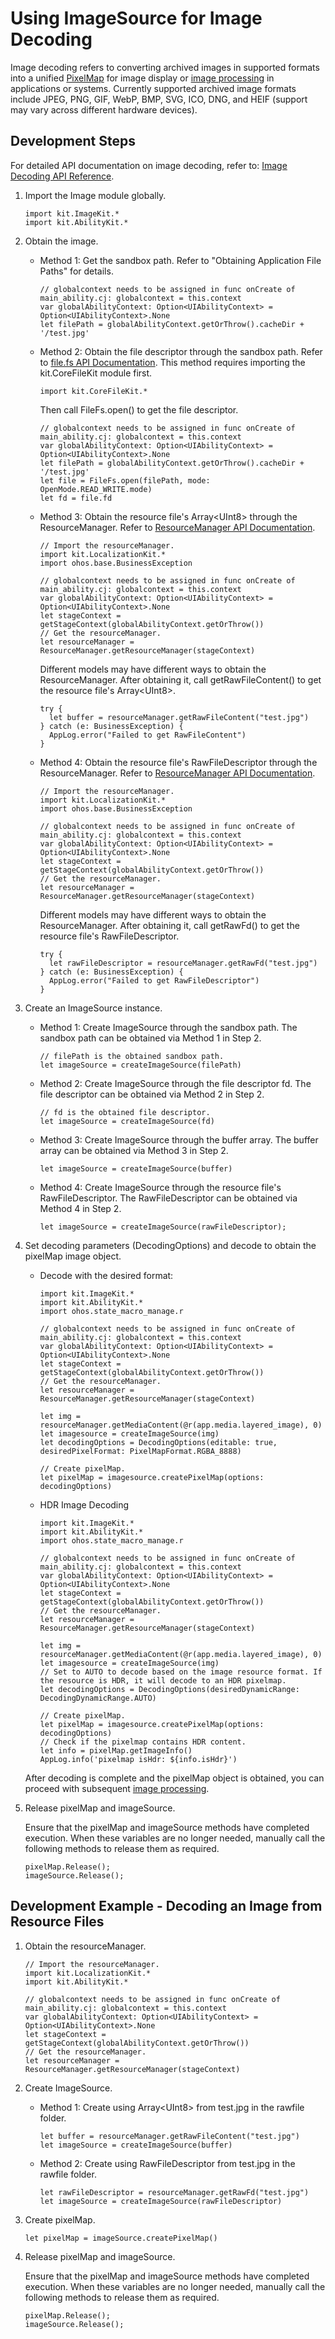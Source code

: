 # Using ImageSource for Image Decoding

Image decoding refers to converting archived images in supported formats into a unified [PixelMap](./cj-image-overview.md) for image display or [image processing](./cj-image-transformation.md) in applications or systems. Currently supported archived image formats include JPEG, PNG, GIF, WebP, BMP, SVG, ICO, DNG, and HEIF (support may vary across different hardware devices).

## Development Steps

For detailed API documentation on image decoding, refer to: [Image Decoding API Reference](../../../../API_Reference/source_en/apis/ImageKit/cj-apis-image.md#class-imagesource).

1. Import the Image module globally.

    <!-- compile -->

    ```cangjie
    import kit.ImageKit.*
    import kit.AbilityKit.*
    ```

2. Obtain the image.
    - Method 1: Get the sandbox path. Refer to "Obtaining Application File Paths" for details.

        <!-- compile -->

        ```cangjie
        // globalcontext needs to be assigned in func onCreate of main_ability.cj: globalcontext = this.context
        var globalAbilityContext: Option<UIAbilityContext> = Option<UIAbilityContext>.None
        let filePath = globalAbilityContext.getOrThrow().cacheDir + '/test.jpg'
        ```

    - Method 2: Obtain the file descriptor through the sandbox path. Refer to [file.fs API Documentation](../../../../API_Reference/source_en/apis/CoreFileKit/cj-apis-file_fs.md).
      This method requires importing the kit.CoreFileKit module first.

        <!-- compile -->

        ```cangjie
        import kit.CoreFileKit.*
        ```

        Then call FileFs.open() to get the file descriptor.

        <!-- compile -->

        ```cangjie
        // globalcontext needs to be assigned in func onCreate of main_ability.cj: globalcontext = this.context
        var globalAbilityContext: Option<UIAbilityContext> = Option<UIAbilityContext>.None
        let filePath = globalAbilityContext.getOrThrow().cacheDir + '/test.jpg'
        let file = FileFs.open(filePath, mode: OpenMode.READ_WRITE.mode)
        let fd = file.fd
        ```

    - Method 3: Obtain the resource file's Array\<UInt8> through the ResourceManager. Refer to [ResourceManager API Documentation](../../../../API_Reference/source_en/apis/LocalizationKit/cj-apis-resource_manager.md#func-getrawfilecontentstring).

        <!-- compile -->

        ```cangjie
        // Import the resourceManager.
        import kit.LocalizationKit.*
        import ohos.base.BusinessException

        // globalcontext needs to be assigned in func onCreate of main_ability.cj: globalcontext = this.context
        var globalAbilityContext: Option<UIAbilityContext> = Option<UIAbilityContext>.None
        let stageContext = getStageContext(globalAbilityContext.getOrThrow())
        // Get the resourceManager.
        let resourceManager = ResourceManager.getResourceManager(stageContext)
        ```

        Different models may have different ways to obtain the ResourceManager. After obtaining it, call getRawFileContent() to get the resource file's Array\<UInt8>.

        <!-- compile -->

        ```cangjie
        try {
          let buffer = resourceManager.getRawFileContent("test.jpg")
        } catch (e: BusinessException) {
          AppLog.error("Failed to get RawFileContent")
        }
        ```

    - Method 4: Obtain the resource file's RawFileDescriptor through the ResourceManager. Refer to [ResourceManager API Documentation](../../../../API_Reference/source_en/apis/LocalizationKit/cj-apis-resource_manager.md#func-getrawfdstring).

        <!-- compile -->

        ```cangjie
        // Import the resourceManager.
        import kit.LocalizationKit.*
        import ohos.base.BusinessException

        // globalcontext needs to be assigned in func onCreate of main_ability.cj: globalcontext = this.context
        var globalAbilityContext: Option<UIAbilityContext> = Option<UIAbilityContext>.None
        let stageContext = getStageContext(globalAbilityContext.getOrThrow())
        // Get the resourceManager.
        let resourceManager = ResourceManager.getResourceManager(stageContext)
        ```

        Different models may have different ways to obtain the ResourceManager. After obtaining it, call getRawFd() to get the resource file's RawFileDescriptor.

        <!-- compile -->

        ```cangjie
        try {
          let rawFileDescriptor = resourceManager.getRawFd("test.jpg")
        } catch (e: BusinessException) {
          AppLog.error("Failed to get RawFileDescriptor")
        }
        ```

3. Create an ImageSource instance.

    - Method 1: Create ImageSource through the sandbox path. The sandbox path can be obtained via Method 1 in Step 2.

        <!-- compile -->

        ```cangjie
        // filePath is the obtained sandbox path.
        let imageSource = createImageSource(filePath)
        ```

    - Method 2: Create ImageSource through the file descriptor fd. The file descriptor can be obtained via Method 2 in Step 2.

        <!-- compile -->

        ```cangjie
        // fd is the obtained file descriptor.
        let imageSource = createImageSource(fd)
        ```

    - Method 3: Create ImageSource through the buffer array. The buffer array can be obtained via Method 3 in Step 2.

        <!-- compile -->

        ```cangjie
        let imageSource = createImageSource(buffer)
        ```

    - Method 4: Create ImageSource through the resource file's RawFileDescriptor. The RawFileDescriptor can be obtained via Method 4 in Step 2.

        <!-- compile -->

        ```cangjie
        let imageSource = createImageSource(rawFileDescriptor);
        ```

4. Set decoding parameters (DecodingOptions) and decode to obtain the pixelMap image object.
    - Decode with the desired format:

        <!-- compile -->

        ```cangjie
        import kit.ImageKit.*
        import kit.AbilityKit.*
		import ohos.state_macro_manage.r

        // globalcontext needs to be assigned in func onCreate of main_ability.cj: globalcontext = this.context
        var globalAbilityContext: Option<UIAbilityContext> = Option<UIAbilityContext>.None
        let stageContext = getStageContext(globalAbilityContext.getOrThrow())
        // Get the resourceManager.
        let resourceManager = ResourceManager.getResourceManager(stageContext)

        let img = resourceManager.getMediaContent(@r(app.media.layered_image), 0)
        let imagesource = createImageSource(img)
        let decodingOptions = DecodingOptions(editable: true, desiredPixelFormat: PixelMapFormat.RGBA_8888)

        // Create pixelMap.
        let pixelMap = imagesource.createPixelMap(options: decodingOptions)
        ```

    - HDR Image Decoding

        <!-- compile -->

        ```cangjie
        import kit.ImageKit.*
        import kit.AbilityKit.*
		import ohos.state_macro_manage.r

        // globalcontext needs to be assigned in func onCreate of main_ability.cj: globalcontext = this.context
        var globalAbilityContext: Option<UIAbilityContext> = Option<UIAbilityContext>.None
        let stageContext = getStageContext(globalAbilityContext.getOrThrow())
        // Get the resourceManager.
        let resourceManager = ResourceManager.getResourceManager(stageContext)

        let img = resourceManager.getMediaContent(@r(app.media.layered_image), 0)
        let imagesource = createImageSource(img)
        // Set to AUTO to decode based on the image resource format. If the resource is HDR, it will decode to an HDR pixelmap.
        let decodingOptions = DecodingOptions(desiredDynamicRange: DecodingDynamicRange.AUTO)

        // Create pixelMap.
        let pixelMap = imagesource.createPixelMap(options: decodingOptions)
        // Check if the pixelmap contains HDR content.
        let info = pixelMap.getImageInfo()
        AppLog.info('pixelmap isHdr: ${info.isHdr}')
        ```

    After decoding is complete and the pixelMap object is obtained, you can proceed with subsequent [image processing](./cj-image-transformation.md).

5. Release pixelMap and imageSource.

    Ensure that the pixelMap and imageSource methods have completed execution. When these variables are no longer needed, manually call the following methods to release them as required.

    <!-- compile -->

    ```cangjie
    pixelMap.Release();
    imageSource.Release();
    ```

## Development Example - Decoding an Image from Resource Files

1. Obtain the resourceManager.

    <!-- compile -->

    ```cangjie
    // Import the resourceManager.
    import kit.LocalizationKit.*
    import kit.AbilityKit.*

    // globalcontext needs to be assigned in func onCreate of main_ability.cj: globalcontext = this.context
    var globalAbilityContext: Option<UIAbilityContext> = Option<UIAbilityContext>.None
    let stageContext = getStageContext(globalAbilityContext.getOrThrow())
    // Get the resourceManager.
    let resourceManager = ResourceManager.getResourceManager(stageContext)
    ```

2. Create ImageSource.
    - Method 1: Create using Array\<UInt8> from test.jpg in the rawfile folder.

        <!-- compile -->

        ```cangjie
        let buffer = resourceManager.getRawFileContent("test.jpg")
        let imageSource = createImageSource(buffer)
        ```

    - Method 2: Create using RawFileDescriptor from test.jpg in the rawfile folder.

        <!-- compile -->

        ```cangjie
        let rawFileDescriptor = resourceManager.getRawFd("test.jpg")
        let imageSource = createImageSource(rawFileDescriptor)
        ```

3. Create pixelMap.

    <!-- compile -->

    ```cangjie
    let pixelMap = imageSource.createPixelMap()
    ```

4. Release pixelMap and imageSource.

    Ensure that the pixelMap and imageSource methods have completed execution. When these variables are no longer needed, manually call the following methods to release them as required.

    <!-- compile -->

    ```cangjie
    pixelMap.Release();
    imageSource.Release();
    ```
